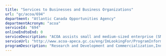 ```yaml
---
title: "Services to Businesses and Business Organizations"
url: "gc/acoa/694"
department: "Atlantic Canada Opportunities Agency"
departmentAcronym: "acoa"
serviceId: "694"
onlineEndtoEnd: 0
serviceDescription: "ACOA assists small and medium-sized enterprise (SME) growth through direct financial assistance and indirectly to business support organizations. SMEs become more innovative by adopting new technologies and processes and pursuing new avenues for expansion and market diversification in order to compete and succeed in a global market. This is done through the delivery of programs and initiatives such as the Business Development Program (BDP), the Atlantic Innovation Fund (AIF), the Regional Economic Growth Through Innovation Program (REGI), the Canadian Experiences Fund (CEF), the Atlantic Trade and Investment Growth Strategy (ATIGS), the Canada Coal Transition Initiative (CCTI), the REGI Steel initiative and the Women Entrepreneurship Strategy Ecosystem Fund (WES)."
serviceUrl: "http://www.acoa-apeca.gc.ca/eng/ImLookingFor/ProgramInformation/Pages/Home.aspx"
programDescription: "Research and Development and Commercialization,Innovation Ecosystem,Business Growth,Trade and Investment"
---
```

